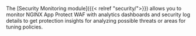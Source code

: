 The [Security Monitoring module]({{< relref "security/">}}) allows you to monitor NGINX App Protect WAF with analytics dashboards and security log details to get protection insights for analyzing possible threats or areas for tuning policies.

<!-- Do not remove. Keep this code at the bottom of the include -->
<!-- DOCS-1062 -->